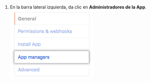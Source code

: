 1. En la barra lateral izquierda, da clic en **Administradores de la App**. ![Botón de administradores de la app en la barra lateral](/assets/images/help/organizations/app-managers-sidebar-button.png)
